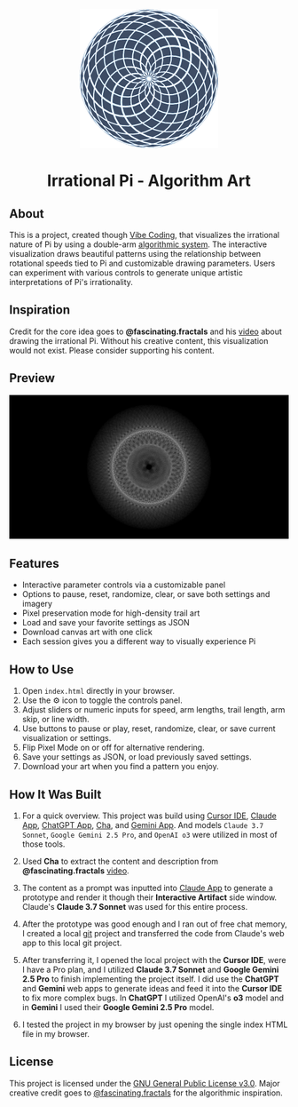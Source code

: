 <div align="center">
  <img width="250" src="./assets/images/logo.png">
</div>

<h1 align="center">Irrational Pi - Algorithm Art</h1>

## About

This is a project, created though [Vibe Coding](https://en.wikipedia.org/wiki/Vibe_coding), that visualizes the irrational nature of Pi by using a double-arm [algorithmic system](https://en.wikipedia.org/wiki/Algorithmic_art). The interactive visualization draws beautiful patterns using the relationship between rotational speeds tied to Pi and customizable drawing parameters. Users can experiment with various controls to generate unique artistic interpretations of Pi's irrationality.

## Inspiration

Credit for the core idea goes to **@fascinating.fractals** and his [video](https://www.youtube.com/shorts/aUDYWYqtAR4) about drawing the irrational Pi. Without his creative content, this visualization would not exist. Please consider supporting his content.

## Preview

<div align="center">
  <img src="./assets/images/pi_visualization_1747473685628.png">
</div>

## Features

- Interactive parameter controls via a customizable panel
- Options to pause, reset, randomize, clear, or save both settings and imagery
- Pixel preservation mode for high-density trail art
- Load and save your favorite settings as JSON
- Download canvas art with one click
- Each session gives you a different way to visually experience Pi

## How to Use

1. Open `index.html` directly in your browser.
2. Use the ⚙️ icon to toggle the controls panel.
3. Adjust sliders or numeric inputs for speed, arm lengths, trail length, arm skip, or line width.
4. Use buttons to pause or play, reset, randomize, clear, or save current visualization or settings.
5. Flip Pixel Mode on or off for alternative rendering.
6. Save your settings as JSON, or load previously saved settings.
7. Download your art when you find a pattern you enjoy.

## How It Was Built

1. For a quick overview. This project was build using [Cursor IDE](https://www.cursor.com/), [Claude App](https://claude.ai/chats), [ChatGPT App](https://chat.openai.com/chat), [Cha](https://github.com/MehmetMHY/cha/), and [Gemini App](https://gemini.google.com/app). And models `Claude 3.7 Sonnet`, `Google Gemini 2.5 Pro`, and `OpenAI o3` were utilized in most of those tools.

2. Used **Cha** to extract the content and description from **@fascinating.fractals** [video](https://www.youtube.com/shorts/aUDYWYqtAR4).

3. The content as a prompt was inputted into [Claude App](https://claude.ai/chats) to generate a prototype and render it though their **Interactive Artifact** side window. Claude's **Claude 3.7 Sonnet** was used for this entire process.

4. After the prototype was good enough and I ran out of free chat memory, I created a local [git](https://git-scm.com/) project and transferred the code from Claude's web app to this local git project.

5. After transferring it, I opened the local project with the **Cursor IDE**, were I have a Pro plan, and I utilized **Claude 3.7 Sonnet** and **Google Gemini 2.5 Pro** to finish implementing the project itself. I did use the **ChatGPT** and **Gemini** web apps to generate ideas and feed it into the **Cursor IDE** to fix more complex bugs. In **ChatGPT** I utilized OpenAI's **o3** model and in **Gemini** I used their **Google Gemini 2.5 Pro** model.

6. I tested the project in my browser by just opening the single index HTML file in my browser.

## License

This project is licensed under the [GNU General Public License v3.0](./LICENSE). Major creative credit goes to [@fascinating.fractals](https://www.youtube.com/shorts/aUDYWYqtAR4) for the algorithmic inspiration.
